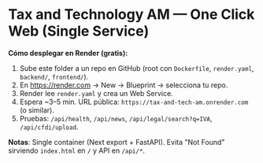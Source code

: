 # Tax and Technology AM — One Click Web (Single Service)

**Cómo desplegar en Render (gratis):**
1) Sube este folder a un repo en GitHub (root con `Dockerfile`, `render.yaml`, `backend/`, `frontend/`).
2) En https://render.com → New → Blueprint → selecciona tu repo.
3) Render lee `render.yaml` y crea un Web Service.
4) Espera ~3–5 min. URL pública: `https://tax-and-tech-am.onrender.com` (o similar).
5) Pruebas: `/api/health`, `/api/news`, `/api/legal/search?q=IVA`, `/api/cfdi/upload`.

**Notas**: Single container (Next export + FastAPI). Evita "Not Found" sirviendo `index.html` en `/` y API en `/api/*`.
